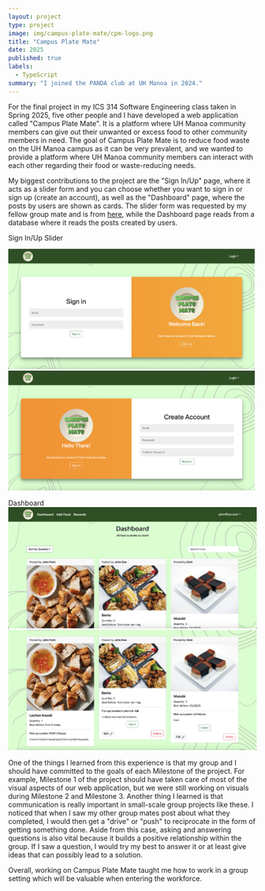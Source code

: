 ```yaml
---
layout: project
type: project
image: img/campus-plate-mate/cpm-logo.png
title: "Campus Plate Mate"
date: 2025
published: true
labels:
  - TypeScript
summary: "I joined the PANDA club at UH Manoa in 2024."
---
```


For the final project in my ICS 314 Software Engineering class taken in Spring 2025, five other people and I have developed a web application called "Campus Plate Mate". It is a platform where UH Manoa community members can give out their unwanted or excess food to other community members in need. The goal of Campus Plate Mate is to reduce food waste on the UH Manoa campus as it can be very prevalent, and we wanted to provide a platform where UH Manoa community members can interact with each other regarding their food or waste-reducing needs.

My biggest contributions to the project are the "Sign In/Up" page, where it acts as a slider form and you can choose whether you want to sign in or sign up (create an account), as well as the "Dashboard" page, where the posts by users are shown as cards. The slider form was requested by my fellow group mate and is from [here](https://codepen.io/FlorinPop17/pen/vPKWjd), while the Dashboard page reads from a database where it reads the posts created by users.

Sign In/Up Slider
<div class="row">
<img class="img-fluid" width="500px" src="../img/campus-plate-mate/signin-slide.png">
<img class="img-fluid" width="500px" src="../img/campus-plate-mate/signup-slide.png">
</div>


Dashboard
<img class="img-fluid" src="../img/campus-plate-mate/dashboard-1.png">
<img class="img-fluid" src="../img/campus-plate-mate/dashboard-2.png">


One of the things I learned from this experience is that my group and I should have committed to the goals of each Milestone of the project. For example, Milestone 1 of the project should have taken care of most of the visual aspects of our web application, but we were still working on visuals during Milestone 2 and Milestone 3. Another thing I learned is that communication is really important in small-scale group projects like these. I noticed that when I saw my other group mates post about what they completed, I would then get a "drive" or "push" to reciprocate in the form of getting something done. Aside from this case, asking and answering questions is also vital because it builds a positive relationship within the group. If I saw a question, I would try my best to answer it or at least give ideas that can possibly lead to a solution. 

Overall, working on Campus Plate Mate taught me how to work in a group setting which will be valuable when entering the workforce.
